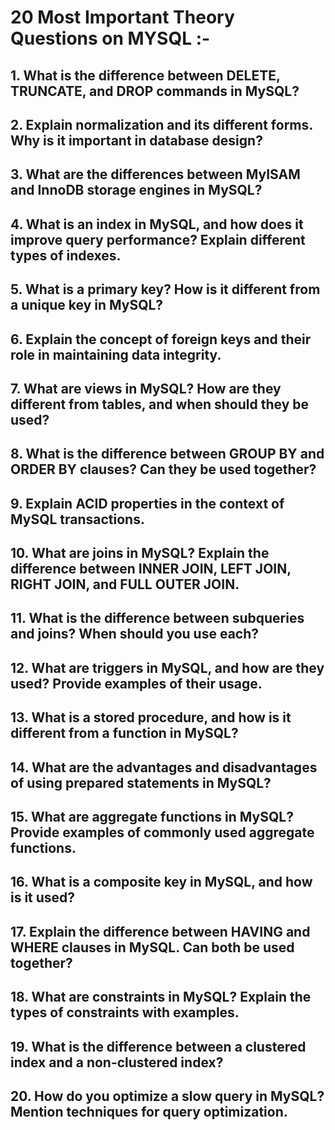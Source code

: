 # 20 Most Important Theory Questions on MYSQL :-

## 1.	What is the difference between DELETE, TRUNCATE, and DROP commands in MySQL?

## 2.	Explain normalization and its different forms. Why is it important in database design?

## 3.	What are the differences between MyISAM and InnoDB storage engines in MySQL?

## 4.	What is an index in MySQL, and how does it improve query performance? Explain different types of indexes.

## 5.	What is a primary key? How is it different from a unique key in MySQL?

## 6.	Explain the concept of foreign keys and their role in maintaining data integrity.

## 7.	What are views in MySQL? How are they different from tables, and when should they be used?

## 8.	What is the difference between GROUP BY and ORDER BY clauses? Can they be used together?

## 9.	Explain ACID properties in the context of MySQL transactions.

## 10.	What are joins in MySQL? Explain the difference between INNER JOIN, LEFT JOIN, RIGHT JOIN, and FULL OUTER JOIN.

## 11.	What is the difference between subqueries and joins? When should you use each?

## 12.	What are triggers in MySQL, and how are they used? Provide examples of their usage.

## 13.	What is a stored procedure, and how is it different from a function in MySQL?

## 14.	What are the advantages and disadvantages of using prepared statements in MySQL?

## 15.	What are aggregate functions in MySQL? Provide examples of commonly used aggregate functions.

## 16.	What is a composite key in MySQL, and how is it used?

## 17.	Explain the difference between HAVING and WHERE clauses in MySQL. Can both be used together?

## 18.	What are constraints in MySQL? Explain the types of constraints with examples.

## 19.	What is the difference between a clustered index and a non-clustered index?

## 20.	How do you optimize a slow query in MySQL? Mention techniques for query optimization.